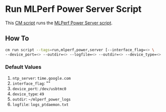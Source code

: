 # Run MLPerf Power Server Script
This [CM script](https://github.com/mlcommons/ck/blob/master/cm/docs/specs/script.md) runs the [MLPerf Power Server script](https://github.com/mlcommons/power-dev/tree/master/ptd_client_server).

## How To
```bash
cm run script --tags=run,mlperf,power,server [--interface_flag=<> \
--device_port=<> --outdir=<> --logfile=<> --outdir=<> --device_type=<> ]
```

### Default Values
1. `ntp_server`: `time.google.com`
2. `interface_flag`: ""
3. `device_port`: `/dev/usbtmc0`
4. `device_type`: `49`
5. `outdir`: `~/mlperf_power_logs`
6. `logfile`: `logs_ptdaemon.txt`

